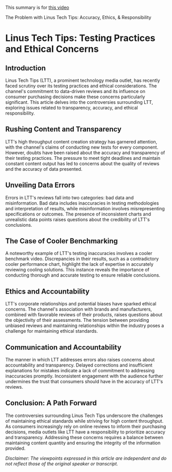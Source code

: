 This summary is for [this video](https://www.youtube.com/watch?v=FGW3TPytTjc&t=89s)

 The Problem with Linus Tech Tips: Accuracy, Ethics, & Responsibility

  
 # Linus Tech Tips: Testing Practices and Ethical Concerns

## Introduction

Linus Tech Tips (LTT), a prominent technology media outlet, has recently faced scrutiny over its testing practices and ethical considerations. The channel's commitment to data-driven reviews and its influence on consumer purchasing decisions make these concerns particularly significant. This article delves into the controversies surrounding LTT, exploring issues related to transparency, accuracy, and ethical responsibility.

## Rushing Content and Transparency

LTT's high throughput content creation strategy has garnered attention, with the channel's claims of conducting new tests for every component. However, doubts have been raised about the accuracy and transparency of their testing practices. The pressure to meet tight deadlines and maintain constant content output has led to concerns about the quality of reviews and the accuracy of data presented.

## Unveiling Data Errors

Errors in LTT's reviews fall into two categories: bad data and misinformation. Bad data includes inaccuracies in testing methodologies and interpretation of results, while misinformation involves misrepresenting specifications or outcomes. The presence of inconsistent charts and unrealistic data points raises questions about the credibility of LTT's conclusions.

## The Case of Cooler Benchmarking

A noteworthy example of LTT's testing inaccuracies involves a cooler benchmark video. Discrepancies in their results, such as a contradictory cooler performance chart, highlight the lack of expertise in accurately reviewing cooling solutions. This instance reveals the importance of conducting thorough and accurate testing to ensure reliable conclusions.

## Ethics and Accountability

LTT's corporate relationships and potential biases have sparked ethical concerns. The channel's association with brands and manufacturers, combined with favorable reviews of their products, raises questions about the objectivity of their assessments. The tension between providing unbiased reviews and maintaining relationships within the industry poses a challenge for maintaining ethical standards.

## Communication and Accountability

The manner in which LTT addresses errors also raises concerns about accountability and transparency. Delayed corrections and insufficient explanations for mistakes indicate a lack of commitment to addressing inaccuracies promptly. Inconsistent engagement with the audience further undermines the trust that consumers should have in the accuracy of LTT's reviews.

## Conclusion: A Path Forward

The controversies surrounding Linus Tech Tips underscore the challenges of maintaining ethical standards while striving for high content throughput. As consumers increasingly rely on online reviews to inform their purchasing decisions, media outlets like LTT have a responsibility to prioritize accuracy and transparency. Addressing these concerns requires a balance between maintaining content quantity and ensuring the integrity of the information provided.

*Disclaimer: The viewpoints expressed in this article are independent and do not reflect those of the original speaker or transcript.*
